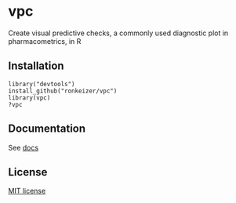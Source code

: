 vpc
===

Create visual predictive checks, a commonly used diagnostic plot in pharmacometrics, in R

## Installation

    library("devtools")
    install_github("ronkeizer/vpc")
    library(vpc)
    ?vpc

## Documentation

See [docs](http://vpc.ronkeizer.com)

## License

[MIT license](http://opensource.org/licenses/MIT)
